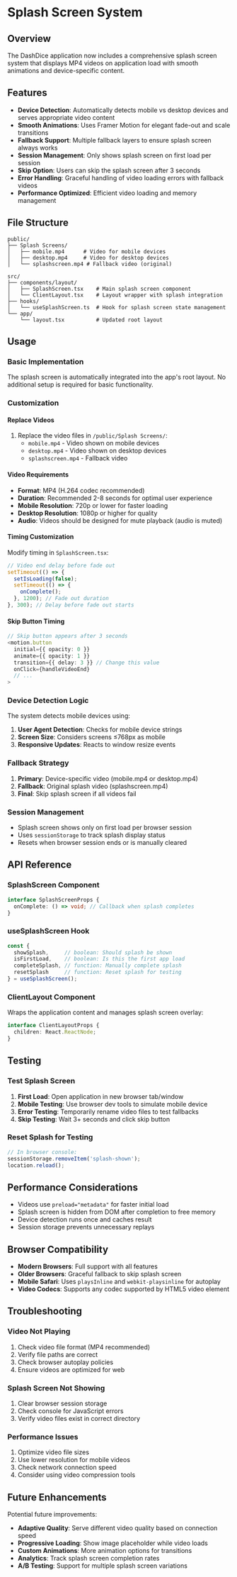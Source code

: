 # Splash Screen System

## Overview

The DashDice application now includes a comprehensive splash screen system that displays MP4 videos on application load with smooth animations and device-specific content.

## Features

- **Device Detection**: Automatically detects mobile vs desktop devices and serves appropriate video content
- **Smooth Animations**: Uses Framer Motion for elegant fade-out and scale transitions
- **Fallback Support**: Multiple fallback layers to ensure splash screen always works
- **Session Management**: Only shows splash screen on first load per session
- **Skip Option**: Users can skip the splash screen after 3 seconds
- **Error Handling**: Graceful handling of video loading errors with fallback videos
- **Performance Optimized**: Efficient video loading and memory management

## File Structure

```
public/
├── Splash Screens/
│   ├── mobile.mp4      # Video for mobile devices
│   ├── desktop.mp4     # Video for desktop devices
│   └── splashscreen.mp4 # Fallback video (original)

src/
├── components/layout/
│   ├── SplashScreen.tsx    # Main splash screen component
│   └── ClientLayout.tsx    # Layout wrapper with splash integration
├── hooks/
│   └── useSplashScreen.ts  # Hook for splash screen state management
└── app/
    └── layout.tsx          # Updated root layout
```

## Usage

### Basic Implementation

The splash screen is automatically integrated into the app's root layout. No additional setup is required for basic functionality.

### Customization

#### Replace Videos

1. Replace the video files in `/public/Splash Screens/`:
   - `mobile.mp4` - Video shown on mobile devices
   - `desktop.mp4` - Video shown on desktop devices
   - `splashscreen.mp4` - Fallback video

#### Video Requirements

- **Format**: MP4 (H.264 codec recommended)
- **Duration**: Recommended 2-8 seconds for optimal user experience
- **Mobile Resolution**: 720p or lower for faster loading
- **Desktop Resolution**: 1080p or higher for quality
- **Audio**: Videos should be designed for mute playback (audio is muted)

#### Timing Customization

Modify timing in `SplashScreen.tsx`:

```typescript
// Video end delay before fade out
setTimeout(() => {
  setIsLoading(false);
  setTimeout(() => {
    onComplete();
  }, 1200); // Fade out duration
}, 300); // Delay before fade out starts
```

#### Skip Button Timing

```typescript
// Skip button appears after 3 seconds
<motion.button
  initial={{ opacity: 0 }}
  animate={{ opacity: 1 }}
  transition={{ delay: 3 }} // Change this value
  onClick={handleVideoEnd}
  // ...
>
```

### Device Detection Logic

The system detects mobile devices using:

1. **User Agent Detection**: Checks for mobile device strings
2. **Screen Size**: Considers screens ≤768px as mobile
3. **Responsive Updates**: Reacts to window resize events

### Fallback Strategy

1. **Primary**: Device-specific video (mobile.mp4 or desktop.mp4)
2. **Fallback**: Original splash video (splashscreen.mp4)
3. **Final**: Skip splash screen if all videos fail

### Session Management

- Splash screen shows only on first load per browser session
- Uses `sessionStorage` to track splash display status
- Resets when browser session ends or is manually cleared

## API Reference

### SplashScreen Component

```typescript
interface SplashScreenProps {
  onComplete: () => void; // Callback when splash completes
}
```

### useSplashScreen Hook

```typescript
const {
  showSplash,     // boolean: Should splash be shown
  isFirstLoad,    // boolean: Is this the first app load
  completeSplash, // function: Manually complete splash
  resetSplash     // function: Reset splash for testing
} = useSplashScreen();
```

### ClientLayout Component

Wraps the application content and manages splash screen overlay:

```typescript
interface ClientLayoutProps {
  children: React.ReactNode;
}
```

## Testing

### Test Splash Screen

1. **First Load**: Open application in new browser tab/window
2. **Mobile Testing**: Use browser dev tools to simulate mobile device
3. **Error Testing**: Temporarily rename video files to test fallbacks
4. **Skip Testing**: Wait 3+ seconds and click skip button

### Reset Splash for Testing

```javascript
// In browser console:
sessionStorage.removeItem('splash-shown');
location.reload();
```

## Performance Considerations

- Videos use `preload="metadata"` for faster initial load
- Splash screen is hidden from DOM after completion to free memory
- Device detection runs once and caches result
- Session storage prevents unnecessary replays

## Browser Compatibility

- **Modern Browsers**: Full support with all features
- **Older Browsers**: Graceful fallback to skip splash screen
- **Mobile Safari**: Uses `playsInline` and `webkit-playsinline` for autoplay
- **Video Codecs**: Supports any codec supported by HTML5 video element

## Troubleshooting

### Video Not Playing

1. Check video file format (MP4 recommended)
2. Verify file paths are correct
3. Check browser autoplay policies
4. Ensure videos are optimized for web

### Splash Screen Not Showing

1. Clear browser session storage
2. Check console for JavaScript errors
3. Verify video files exist in correct directory

### Performance Issues

1. Optimize video file sizes
2. Use lower resolution for mobile videos
3. Check network connection speed
4. Consider using video compression tools

## Future Enhancements

Potential future improvements:

- **Adaptive Quality**: Serve different video quality based on connection speed
- **Progressive Loading**: Show image placeholder while video loads
- **Custom Animations**: More animation options for transitions
- **Analytics**: Track splash screen completion rates
- **A/B Testing**: Support for multiple splash screen variations